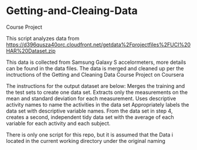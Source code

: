 # Getting-and-Cleaing-Data
Course Project

This script analyzes data from https://d396qusza40orc.cloudfront.net/getdata%2Fprojectfiles%2FUCI%20HAR%20Dataset.zip

This data is collected from Samsung Galaxy S accelormeters, more details can be found in the data files. The data is merged and cleaned up per the inctructions of the Getting and Cleaning Data Course Project on Coursera

The instructions for the output dataset are below:
Merges the training and the test sets to create one data set.
Extracts only the measurements on the mean and standard deviation for each measurement.
Uses descriptive activity names to name the activities in the data set
Appropriately labels the data set with descriptive variable names.
From the data set in step 4, creates a second, independent tidy data set with the average of each variable for each activity and each subject.

There is only one script for this repo, but it is assumed that the Data i located in the current working directory under the original naming
